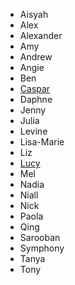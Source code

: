 * Aisyah
* Alex
* Alexander
* Amy
* Andrew
* Angie
* Ben
* [Caspar](https://github.com/caspark/codesydney-js)
* Daphne
* Jenny
* Julia
* Levine
* Lisa-Marie
* Liz
* [Lucy](https://github.com/lbain/code-sydney-work)
* Mel
* Nadia
* Niall
* Nick
* Paola
* Qing
* Sarooban
* Symphony
* Tanya
* Tony